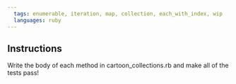 ```yaml
---
  tags: enumerable, iteration, map, collection, each_with_index, wip
  languages: ruby
---
```


## Instructions

Write the body of each method in cartoon_collections.rb and make all of
the tests pass!
